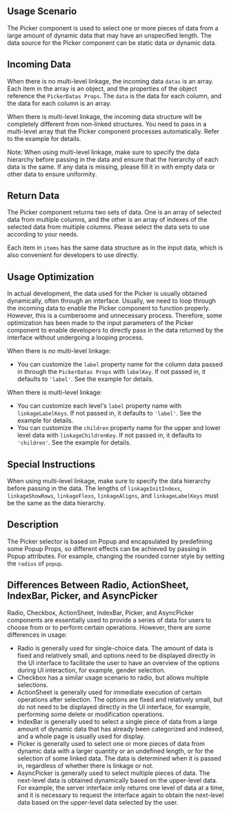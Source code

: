 ## Usage Scenario

The Picker component is used to select one or more pieces of data from a large amount of dynamic data that may have an unspecified length. The data source for the Picker component can be static data or dynamic data.

## Incoming Data

When there is no multi-level linkage, the incoming data `datas` is an array. Each item in the array is an object, and the properties of the object reference the `PickerDatas Props`. The `data` is the data for each column, and the data for each column is an array.

When there is multi-level linkage, the incoming data structure will be completely different from non-linked structures. You need to pass in a multi-level array that the Picker component processes automatically. Refer to the example for details.

Note: When using multi-level linkage, make sure to specify the data hierarchy before passing in the data and ensure that the hierarchy of each data is the same. If any data is missing, please fill it in with empty data or other data to ensure uniformity.

## Return Data

The Picker component returns two sets of data. One is an array of selected data from multiple columns, and the other is an array of indexes of the selected data from multiple columns. Please select the data sets to use according to your needs.

Each item in `items` has the same data structure as in the input data, which is also convenient for developers to use directly.

## Usage Optimization

In actual development, the data used for the Picker is usually obtained dynamically, often through an interface. Usually, we need to loop through the incoming data to enable the Picker component to function properly. However, this is a cumbersome and unnecessary process. Therefore, some optimization has been made to the input parameters of the Picker component to enable developers to directly pass in the data returned by the interface without undergoing a looping process.

When there is no multi-level linkage:

- You can customize the `label` property name for the column data passed in through the `PickerDatas Props` with `labelKey`. If not passed in, it defaults to `'label'`. See the example for details.

When there is multi-level linkage:

- You can customize each level's `label` property name with `linkageLabelKeys`. If not passed in, it defaults to `'label'`. See the example for details.
- You can customize the `children` property name for the upper and lower level data with `linkageChildrenKey`. If not passed in, it defaults to `'children'`. See the example for details.

## Special Instructions

When using multi-level linkage, make sure to specify the data hierarchy before passing in the data. The lengths of `linkageInitIndexs`, `linkageShowRows`, `linkageFlexs`, `linkageAligns`, and `linkageLabelKeys` must be the same as the data hierarchy.

## Description

The Picker selector is based on Popup and encapsulated by predefining some Popup Props, so different effects can be achieved by passing in Popup attributes. For example, changing the rounded corner style by setting the `radius` of `popup`.

## Differences Between Radio, ActionSheet, IndexBar, Picker, and AsyncPicker

Radio, Checkbox, ActionSheet, IndexBar, Picker, and AsyncPicker components are essentially used to provide a series of data for users to choose from or to perform certain operations. However, there are some differences in usage:

- Radio is generally used for single-choice data. The amount of data is fixed and relatively small, and options need to be displayed directly in the UI interface to facilitate the user to have an overview of the options during UI interaction, for example, gender selection.
- Checkbox has a similar usage scenario to radio, but allows multiple selections.
- ActionSheet is generally used for immediate execution of certain operations after selection. The options are fixed and relatively small, but do not need to be displayed directly in the UI interface, for example, performing some delete or modification operations.
- IndexBar is generally used to select a single piece of data from a large amount of dynamic data that has already been categorized and indexed, and a whole page is usually used for display.
- Picker is generally used to select one or more pieces of data from dynamic data with a larger quantity or an undefined length, or for the selection of some linked data. The data is determined when it is passed in, regardless of whether there is linkage or not.
- AsyncPicker is generally used to select multiple pieces of data. The next-level data is obtained dynamically based on the upper-level data. For example, the server interface only returns one level of data at a time, and it is necessary to request the interface again to obtain the next-level data based on the upper-level data selected by the user.
